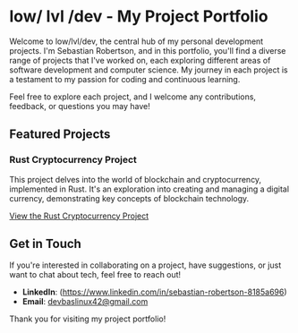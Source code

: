 # low/ lvl /dev - My Project Portfolio

Welcome to low/lvl/dev, the central hub of my personal development projects. I'm Sebastian Robertson, and in this portfolio, you'll find a diverse range of projects that I've worked on, each exploring different areas of software development and computer science. My journey in each project is a testament to my passion for coding and continuous learning.

Feel free to explore each project, and I welcome any contributions, feedback, or questions you may have!

## Featured Projects

### Rust Cryptocurrency Project

This project delves into the world of blockchain and cryptocurrency, implemented in Rust. It's an exploration into creating and managing a digital currency, demonstrating key concepts of blockchain technology.

[View the Rust Cryptocurrency Project](https://github.com/devseb19/crypto-rust-project)

## Get in Touch

If you're interested in collaborating on a project, have suggestions, or just want to chat about tech, feel free to reach out!

- **LinkedIn**: (<https://www.linkedin.com/in/sebastian-robertson-8185a696>)
- **Email**: <devbaslinux42@gmail.com>

Thank you for visiting my project portfolio!
